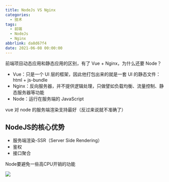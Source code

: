 ```yaml
---
title: NodeJs VS Nginx
categories:
  - 技术
tags:
  - 前端
  - NodeJs
  - Nginx
abbrlink: da8d67f4
date: 2021-06-08 00:00:00
---
```

前端项目动态应用和静态应用的区别，有了 Vue + Nginx，为什么还要 Node？
<!-- more -->

* Vue：只是一个 UI 层的框架，因此他打包出来的就是一套 UI 的静态文件：html + js-bundle
* Nginx：反向服务器，并不提供逻辑处理，只做譬如负载均衡、流量控制、静态服务器等功能
* Node：运行在服务端的 JavaScript

vue 对 node 的服务端渲染支持最好（反过来说就不准确了）

## NodeJS的核心优势
* 服务端渲染-SSR（Server Side Rendering）
* 鉴权
* 接口聚合

Node要避免一些高CPU开销的功能

![](https://pic4.zhimg.com/80/v2-4bc69c4ff1594d1ff4a55d93c78ea55c_1440w.jpg?source=1940ef5c)




